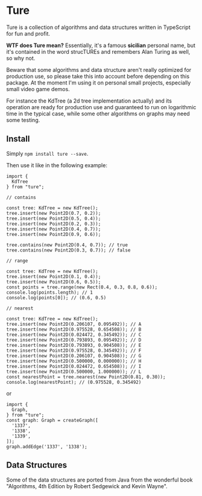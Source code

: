 # Ture

Ture is a collection of algorithms and data structures written in TypeScript for fun and profit.

**WTF does Ture mean?** Essentially, it's a famous **sicilian** personal name, but it's contained in the word strucTUREs and remembers Alan Turing as well, so why not.

Beware that some algorithms and data structure aren't really optimized for production use, so please take this into account before depending on this package. At the moment I'm using it on personal small projects, especially small video game demos.

For instance the KdTree (a 2d tree implementation actually) and its operation are ready for production use and guaranteed to run on logarithmic time in the typical case, while some other algorithms on graphs may need some testing.

## Install

Simply `npm install ture --save`.

Then use it like in the following example:

```
import {
  KdTree
} from "ture";

// contains

const tree: KdTree = new KdTree();
tree.insert(new Point2D(0.7, 0.2));
tree.insert(new Point2D(0.5, 0.4));
tree.insert(new Point2D(0.2, 0.3));
tree.insert(new Point2D(0.4, 0.7));
tree.insert(new Point2D(0.9, 0.6));

tree.contains(new Point2D(0.4, 0.7)); // true
tree.contains(new Point2D(0.3, 0.7)); // false

// range

const tree: KdTree = new KdTree();
tree.insert(new Point2D(0.1, 0.4));
tree.insert(new Point2D(0.6, 0.5));
const points = tree.range(new Rect(0.4, 0.3, 0.8, 0.6));
console.log(points.length); // 1
console.log(points[0]); // (0.6, 0.5)

// nearest

const tree: KdTree = new KdTree();
tree.insert(new Point2D(0.206107, 0.095492)); // A
tree.insert(new Point2D(0.975528, 0.654508)); // B
tree.insert(new Point2D(0.024472, 0.345492)); // C
tree.insert(new Point2D(0.793893, 0.095492)); // D
tree.insert(new Point2D(0.793893, 0.904508)); // E
tree.insert(new Point2D(0.975528, 0.345492)); // F
tree.insert(new Point2D(0.206107, 0.904508)); // G
tree.insert(new Point2D(0.500000, 0.000000)); // H
tree.insert(new Point2D(0.024472, 0.654508)); // I
tree.insert(new Point2D(0.500000, 1.000000)); // L
const nearestPoint = tree.nearest(new Point2D(0.81, 0.30));
console.log(nearestPoint); // (0.975528, 0.345492)
```

or

```
import {
  Graph,
} from "ture";
const graph: Graph = createGraph([
  '1337',
  '1338',
  '1339',
]);
graph.addEdge('1337', '1338');
```

## Data Structures

Some of the data structures are ported from Java from the wonderful book "Algorithms, 4th Edition by Robert Sedgewick and Kevin Wayne".

